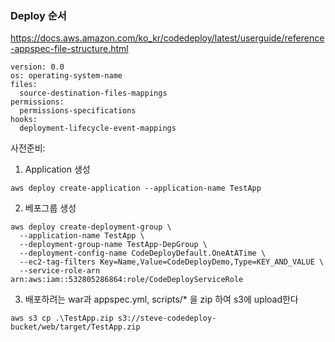 ### Deploy 순서  

https://docs.aws.amazon.com/ko_kr/codedeploy/latest/userguide/reference-appspec-file-structure.html
```    
version: 0.0
os: operating-system-name
files:
  source-destination-files-mappings
permissions:
  permissions-specifications
hooks:
  deployment-lifecycle-event-mappings
```    



사전준비:  

1. Application 생성  
```  
aws deploy create-application --application-name TestApp 
```  

2. 베포그룹 생성  
```
aws deploy create-deployment-group \
  --application-name TestApp \
  --deployment-group-name TestApp-DepGroup \
  --deployment-config-name CodeDeployDefault.OneAtATime \
  --ec2-tag-filters Key=Name,Value=CodeDeployDemo,Type=KEY_AND_VALUE \
  --service-role-arn arn:aws:iam::532805286864:role/CodeDeployServiceRole
```  

3. 배포하려는 war과 appspec.yml, scripts/* 을 zip 하여 s3에 upload한다  
```  
aws s3 cp .\TestApp.zip s3://steve-codedeploy-bucket/web/target/TestApp.zip
```  
